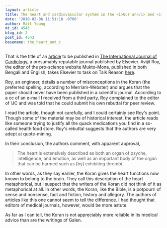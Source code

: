 ```yaml
---
layout: article
title: The heart and cardiovascular system in the <i>Qur'an</i> and <i>Hadeeth</i>
date: '2010-02-06 11:51:18 -0700'
author: Matt Young
mt_id: 4543
blog_id: 2
post_id: 4543
basename: the_heart_and_c
---
```

That is the title of an [article](http://www.alhasso.com/The%20Heart%20and%20cardiovascular%20system%20in%20the%20Quran%20and%20Hadeeth.pdf) to be published in [The International Journal of Cardiology](http://www.elsevier.com/locate/ijcard), a presumably reputable journal published by Elsevier.  Avijit Roy, the editor of the pro-science website Mukto-Mona, published in both Bengali and English, takes Elsevier to task on Talk Reason [here](http://www.talkreason.org/articles/roy.cfm).

Roy, an engineer, details a number of misconceptions in the Koran (the preferred spelling, according to Merriam-Webster) and argues that the paper should never have been published in a scientific journal.  According to a cc of an e-mail I received from a third party, Roy complained to the editor of IJC and was told that he could submit his own rebuttal for peer review.

I read the article, though not carefully, and I could certainly see Roy's point. Though some of the material may be of historical interest, the article reads like someone trying to justify all the quack medications you find in a so-called health food store. Roy's rebuttal suggests that the authors are very adept at quote-mining.

In their conclusion, the authors comment, with apparent approval,


> The heart is extensively described as both an organ of psyche, intelligence, and emotion, as
> well as an important body of the organ that can be harmed such as \[by\] exhibiting thrombi.


In other words, as they say earlier, the Koran gives the heart functions now known to belong to the brain. They call this description of the heart metaphorical, but I suspect that the writers of the Koran did not think of it as metaphorical at all. In other words, the Koran, like the Bible, is a potpourri of sense and nonsense, fact and fiction, history and allegory. The authors of articles like this one cannot seem to tell the difference. I had thought that editors of medical journals, however, would be more astute.

As far as I can tell, the Koran is not appreciably more reliable in its medical advice than are the writings of Galen.
